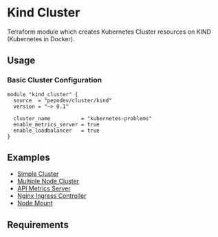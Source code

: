 # Kind Cluster

Terraform module which creates Kubernetes Cluster resources on KIND (Kubernetes in Docker).

## Usage

### Basic Cluster Configuration

```hcl
module "kind_cluster" {
  source  = "pepodev/cluster/kind"
  version = "~> 0.1"

  cluster_name          = "kubernetes-problems"
  enable_metrics_server = true
  enable_loadbalancer   = true
}
```

## Examples

- [Simple Cluster](examples/simple-kubernetes-cluster)
- [Multiple Node Cluster](multi-node-kubernetes-cluster)
- [API Metrics Server](examples/metrics-api-server)
- [Nginx Ingress Controller](examples/nginx-ingress-controller)
- [Node Mount](examples/node-mount)

<!-- BEGINNING OF PRE-COMMIT-TERRAFORM DOCS HOOK -->
## Requirements
<!-- END OF PRE-COMMIT-TERRAFORM DOCS HOOK -->
